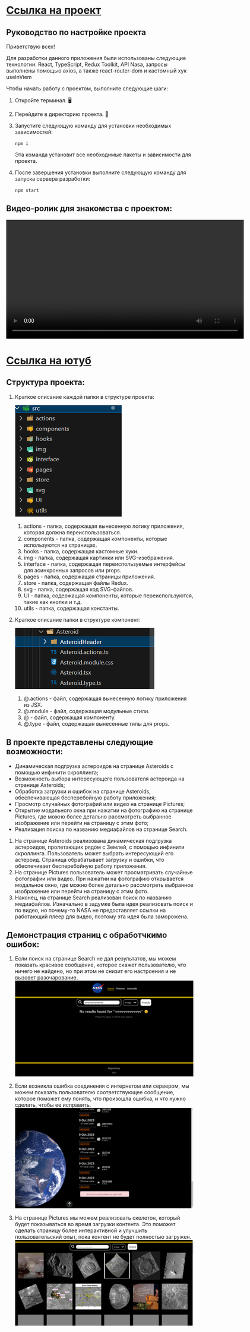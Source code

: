 # [Ссылка на проект](https://justdoingl.github.io/nasaApi-reactTS-reduxTK/)

## Руководство по настройке проекта

Приветствую всех!

Для разработки данного приложения были использованы следующие технологии: React, TypeScript, Redux Toolkit, API Nasa, запросы выполнены помощью axios, а также react-router-dom и кастомный хук useInViem

Чтобы начать работу с проектом, выполните следующие шаги:

1. Откройте терминал. 🖥️
2. Перейдите в директорию проекта. 📂
3. Запустите следующую команду для установки необходимых зависимостей:

   ```
   npm i
   ```

   Эта команда установит все необходимые пакеты и зависимости для проекта.
4. После завершения установки выполните следующую команду для запуска сервера разработки:

   ```
   npm start
   ```
## Видео-ролик для знакомства с проектом:


<video width="640" height="320" controls>
  <source src="./helpers/Видео_проекта.mp4" type="video/mp4">
  Ваш браузер не поддерживает тег video.
</video>

# [Ссылка на ютуб](https://www.youtube.com/watch?v=TKqysbdDy3A)

## Структура проекта:
1. Краткое описание каждой папки в структуре проекта:

   ![Структрура компонент](./helpers/СтруктураПроекта.png) 
   1. actions - папка, содержащая вынесенную логику приложения, которая должна переиспользоваться.
   2. components - папка, содержащая компоненты, которые используются на страницах.
   3. hooks - папка, содержащая кастомные хуки.
   4. img - папка, содержащая картинки или SVG-изображения.
   5. interface - папка, содержащая переиспользуемые интерфейсы для асинхронных запросов или props.
   6. pages - папка, содержащая страницы приложения.
   7. store - папка, содержащая файлы Redux.
   8. svg - папка, содержащая код SVG-файлов.
   9. UI - папка, содержащая компоненты, которые переиспользуются, такие как кнопки и т.д.
   10. utils - папка, содержащая константы.

2. Краткое описание папки в структуре компонент: 
   
   ![Структрура компонент](./helpers/СТруктура.png) 
   1. @.actions - файл, содержащая вынесенную логику приложения из JSX.
   2. @.module - файл, содержащая модульные стили.
   3. @ - файл, содержащая компоненту.
   4. @.type - файл, содержащая вынесенные типы для props.

## В проекте представлены следующие возможности:
- Динамическая подгрузка астероидов на странице Asteroids с помощью инфинити скроллинга;
- Возможность выбора интересующего пользователя астероида на странице Asteroids;
- Обработка загрузки и ошибок на странице Asteroids, обеспечивающая бесперебойную работу приложения;
- Просмотр случайных фотографий или видео на странице Pictures;
- Открытие модального окна при нажатии на фотографию на странице Pictures, где можно более детально рассмотреть выбранное изображение или перейти на страницу с этим фото;
- Реализация поиска по названию медиафайлов на странице Search.

1. На странице Asteroids реализована динамическая подгрузка астероидов, пролетающих рядом с Землей, с помощью инфинити скроллинга. Пользователь может выбрать интересующий его астероид. Страница обрабатывает загрузку и ошибки, что обеспечивает бесперебойную работу приложения.
2. На странице Pictures пользователь может просматривать случайные фотографии или видео. При нажатии на фотографию открывается модальное окно, где можно более детально рассмотреть выбранное изображение или перейти на страницу с этим фото.
3. Наконец, на странице Search реализован поиск по названию медиафайлов. Изначально в задумке была идея реализовать поиск и по видео, но почему-то NASA не предоставляет ссылки на работающий плеер для видео, поэтому эта идея была заморожена.
   
## Демонстрация страниц с обработчкимо ошибок:
1. Если поиск на странице Search не дал результатов, мы можем показать красивое сообщение, которое скажет пользователю, что ничего не найдено, но при этом не снизит его настроения и не вызовет разочарование.
     ![Структрура компонент](./helpers/SearchError.png) 

2. Если возникла ошибка соединения с интернетом или сервером, мы можем показать пользователю соответствующее сообщение, которое поможет ему понять, что произошла ошибка, и что нужно сделать, чтобы ее исправить.
     ![Структрура компонент](./helpers/AnError.png) 

3. На странице Pictures мы можем реализовать скелетон, который будет показываться во время загрузки контента. Это поможет сделать страницу более интерактивной и улучшить пользовательский опыт, пока контент не будет полностью загружен.
     ![Структрура компонент](./helpers/Skeliton.png) 
   


